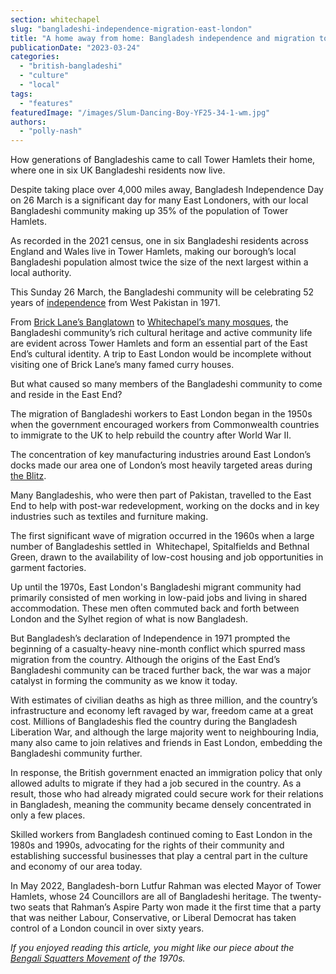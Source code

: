 ```yaml
---
section: whitechapel
slug: "bangladeshi-independence-migration-east-london"
title: "A home away from home: Bangladesh independence and migration to the East End"
publicationDate: "2023-03-24"
categories: 
  - "british-bangladeshi"
  - "culture"
  - "local"
tags: 
  - "features"
featuredImage: "/images/Slum-Dancing-Boy-YF25-34-1-wm.jpg"
authors: 
  - "polly-nash"
---
```


How generations of Bangladeshis came to call Tower Hamlets their home, where one in six UK Bangladeshi residents now live.

Despite taking place over 4,000 miles away, Bangladesh Independence Day on 26 March is a significant day for many East Londoners, with our local Bangladeshi community making up 35% of the population of Tower Hamlets. 

As recorded in the 2021 census, one in six Bangladeshi residents across England and Wales live in Tower Hamlets, making our borough’s local Bangladeshi population almost twice the size of the next largest within a local authority. 

This Sunday 26 March, the Bangladeshi community will be celebrating 52 years of [independence](https://whitechapellondon.co.uk/whitechapel-bangladesh-independence-50-years/) from West Pakistan in 1971. 

From [Brick Lane’s Banglatown](https://whitechapellondon.co.uk/trip-through-banglatown/) to [Whitechapel’s many mosques](https://whitechapellondon.co.uk/mosques-in-whitechapel/), the Bangladeshi community’s rich cultural heritage and active community life are evident across Tower Hamlets and form an essential part of the East End’s cultural identity. A trip to East London would be incomplete without visiting one of Brick Lane’s many famed curry houses. 

But what caused so many members of the Bangladeshi community to come and reside in the East End? 

The migration of Bangladeshi workers to East London began in the 1950s when the government encouraged workers from Commonwealth countries to immigrate to the UK to help rebuild the country after World War II. 

The concentration of key manufacturing industries around East London’s docks made our area one of London’s most heavily targeted areas during [the Blitz](https://romanroadlondon.com/bow-church-history-blitzed-east-end-bow-road/). 

Many Bangladeshis, who were then part of Pakistan, travelled to the East End to help with post-war redevelopment, working on the docks and in key industries such as textiles and furniture making. 

The first significant wave of migration occurred in the 1960s when a large number of Bangladeshis settled in  Whitechapel, Spitalfields and Bethnal Green, drawn to the availability of low-cost housing and job opportunities in garment factories. 

Up until the 1970s, East London's Bangladeshi migrant community had primarily consisted of men working in low-paid jobs and living in shared accommodation. These men often commuted back and forth between London and the Sylhet region of what is now Bangladesh.

But Bangladesh’s declaration of Independence in 1971 prompted the beginning of a casualty-heavy nine-month conflict which spurred mass migration from the country. Although the origins of the East End’s Bangladeshi community can be traced further back, the war was a major catalyst in forming the community as we know it today.

With estimates of civilian deaths as high as three million, and the country’s infrastructure and economy left ravaged by war, freedom came at a great cost. Millions of Bangladeshis fled the country during the Bangladesh Liberation War, and although the large majority went to neighbouring India, many also came to join relatives and friends in East London, embedding the Bangladeshi community further. 

In response, the British government enacted an immigration policy that only allowed adults to migrate if they had a job secured in the country. As a result, those who had already migrated could secure work for their relations in Bangladesh, meaning the community became densely concentrated in only a few places.

Skilled workers from Bangladesh continued coming to East London in the 1980s and 1990s, advocating for the rights of their community and establishing successful businesses that play a central part in the culture and economy of our area today. 

In May 2022, Bangladesh-born Lutfur Rahman was elected Mayor of Tower Hamlets, whose 24 Councillors are all of Bangladeshi heritage. The twenty-two seats that Rahman’s Aspire Party won made it the first time that a party that was neither Labour, Conservative, or Liberal Democrat has taken control of a London council in over sixty years.

_If you enjoyed reading this article, you might like our piece about the_ [_Bengali Squatters Movement_](https://whitechapellondon.co.uk/bengali-squatters-movement-brick-lane/) _of the 1970s._
